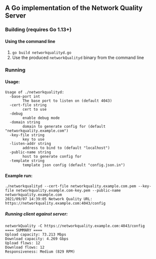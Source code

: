 
## A Go implementation of the Network Quality Server

### Building (requires Go 1.13+)

#### Using the command line

1. `go build networkqualityd.go`
1. Use the produced `networkQualityd` binary from the command line

### Running

#### Usage:

```
Usage of ./networkqualityd:
  -base-port int
    	The base port to listen on (default 4043)
  -cert-file string
    	cert to use
  -debug
    	enable debug mode
  -domain string
    	domain to generate config for (default "networkquality.example.com")
  -key-file string
    	key to use
  -listen-addr string
    	address to bind to (default "localhost")
  -public-name string
    	host to generate config for
  -template string
    	template json config (default "config.json.in")
```

#### Example run:

```
./networkqualityd --cert-file networkquality.example.com.pem --key-file networkquality.example.com-key.pem --public-name networkquality.example.com
2021/09/07 14:39:05 Network Quality URL: https://networkquality.example.com:4043/config
```

##### Running client against server:
```
networkQuality -C https://networkquality.example.com:4043/config
==== SUMMARY ====
Upload capacity: 73.213 Mbps
Download capacity: 4.269 Gbps
Upload flows: 12
Download flows: 12
Responsiveness: Medium (829 RPM)
```
